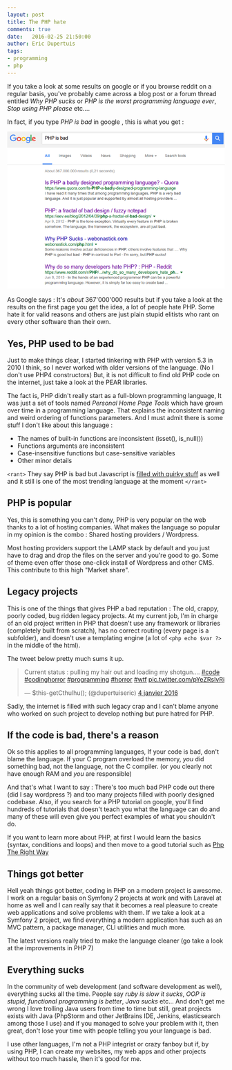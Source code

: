 ```yaml
---
layout: post
title: The PHP hate
comments: true
date:   2016-02-25 21:50:00
author: Eric Dupertuis
tags:
- programming
- php
---
```


If you take a look at some results on google or if you browse reddit on a regular basis, you've probably came across a blog post or a forum thread entitled *Why PHP sucks* or *PHP is the worst programming language ever*, *Stop using PHP please* etc....

In fact, if you type *PHP is bad* in google , this is what you get :

![A screenshot of the menu](/images/phphate/1.png)

As Google says : It's *about* 367'000'000 results but if you take a look at the results on the first page you get the idea, a lot of people hate PHP. Some hate it for valid reasons and others are just plain stupid elitists who rant on every other software than their own.

## Yes, PHP used to be bad

Just to make things clear, I started tinkering with PHP with version 5.3 in 2010 I think, so I never worked with older versions of the language. (No I don't use PHP4 constructors) But, it is not difficult to find old PHP code on the internet, just take a look at the PEAR libraries.

The fact is, PHP didn't really start as a full-blown programming language, It was just a set of tools named *Personal Home Page Tools* which have grown over time in a programming language. That explains the inconsistent naming and weird ordering of functions parameters. And I must admit there is some stuff I don't like about this language :

- The names of built-in functions are inconsistent (isset(), is_null())
- Functions arguments are inconsistent
- Case-insensitive functions but case-sensitive variables
- Other minor details

`<rant>` They say PHP is bad but Javascript is [filled with quirky stuff](https://vimeo.com/111122950) as well and it still is one of the most trending language at the moment `</rant>`

## PHP is popular

Yes, this is something you can't deny, PHP is very popular on the web thanks to a lot of hosting companies. What makes the language so popular in my opinion is the combo : Shared hosting providers / Wordpress.

Most hosting providers support the LAMP stack by default and you just have to drag and drop the files on the server and you're good to go. Some of theme even offer those one-click install of Wordpress and other CMS. This contribute to this high "Market share".

## Legacy projects

This is one of the things that gives PHP a bad reputation : The old, crappy, poorly coded, bug ridden legacy projects. At my current job, I'm in charge of an old project written in PHP that doesn't use any framework or libraries (completely built from scratch), has no correct routing (every page is a subfolder), and doesn't use a templating engine (a lot of `<php echo $var ?>` in the middle of the html).

The tweet below pretty much sums it up.

<blockquote class="twitter-tweet" data-lang="fr"><p lang="en" dir="ltr">Current status : pulling my hair out and loading my shotgun.... <a href="https://twitter.com/hashtag/code?src=hash">#code</a> <a href="https://twitter.com/hashtag/codinghorror?src=hash">#codinghorror</a> <a href="https://twitter.com/hashtag/programming?src=hash">#programming</a> <a href="https://twitter.com/hashtag/horror?src=hash">#horror</a> <a href="https://twitter.com/hashtag/wtf?src=hash">#wtf</a> <a href="https://t.co/pYeZRslvRi">pic.twitter.com/pYeZRslvRi</a></p>&mdash; $this-getCthulhu(); (@dupertuiseric) <a href="https://twitter.com/dupertuiseric/status/683970594145198080">4 janvier 2016</a></blockquote>
<script async src="//platform.twitter.com/widgets.js" charset="utf-8"></script>

Sadly, the internet is filled with such legacy crap and I can't blame anyone who worked on such project to develop nothing but pure hatred for PHP.

## If the code is bad, there's a reason

Ok so this applies to all programming languages, If your code is bad, don't blame the language. If your C program overload the memory, *you* did something bad, not the language, not the C compiler. (or you clearly not have enough RAM and *you* are responsible)

And that's what I want to say : There's too much bad PHP code out there (did I say wordpress ?) and too many projects filled with poorly designed codebase. Also, if you search for a PHP tutorial on google, you'll find hundreds of tutorials that doesn't teach you what the language can do and many of these will even give you perfect examples of what you shouldn't do.

If you want to learn more about PHP, at first I would learn the basics (syntax, conditions and loops) and then move to a good tutorial such as [Php The Right Way](http://www.phptherightway.com/)

## Things got better

Hell yeah things got better, coding in PHP on a modern project is awesome. I work on a regular basis on Symfony 2 projects at work and with Laravel at home as well and I can really say that it becomes a real pleasure to create web applications and solve problems with them. If we take a look at a Symfony 2 project, we find everything a modern application has such as an MVC pattern, a package manager, CLI utilities and much more.

The latest versions really tried to make the language cleaner (go take a look at the improvements in PHP 7)

## Everything sucks

In the community of web development (and software development as well), everything sucks all the time. People say *ruby is slow it sucks*, *OOP is stupid, functional programming is better*, *Java sucks* etc... And don't get me wrong I love trolling Java users from time to time but still, great projects exists with Java (PhpStorm and other JetBrains IDE, Jenkins, elasticsearch among those I use) and if you managed to solve your problem with it, then great, don't lose your time with people telling you your language is bad.

I use other languages, I'm not a PHP integrist or crazy fanboy but if, by using PHP, I can create my websites, my web apps and other projects without too much hassle, then it's good for me.
